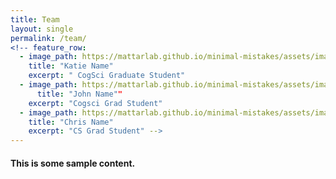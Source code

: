 ```yaml
---
title: Team
layout: single
permalink: /team/
<!-- feature_row:
  - image_path: https://mattarlab.github.io/minimal-mistakes/assets/images/unsplash-gallery-image-2-th.jpg
    title: "Katie Name"
    excerpt: " CogSci Graduate Student"
  - image_path: https://mattarlab.github.io/minimal-mistakes/assets/images/unsplash-gallery-image-2-th.jpg
      title: "John Name""
    excerpt: "Cogsci Grad Student"
  - image_path: https://mattarlab.github.io/minimal-mistakes/assets/images/unsplash-gallery-image-2-th.jpg
    title: "Chris Name"
    excerpt: "CS Grad Student" -->
---
```


<!-- {% include feature_row %} -->

<h4>
  This is some sample content.
</h4>